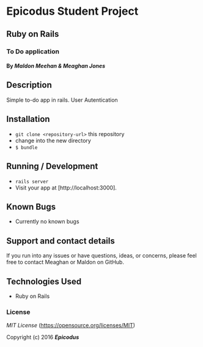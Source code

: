# Epicodus Student Project

## Ruby on Rails

### To Do application

#### By _**Maldon Meehan & Meaghan Jones**_

## Description
Simple to-do app in rails.
User Autentication

## Installation

* `git clone <repository-url>` this repository
* change into the new directory
* `$ bundle`

## Running / Development

* `rails server`
* Visit your app at [http://localhost:3000].

## Known Bugs

* Currently no known bugs

## Support and contact details

If you run into any issues or have questions, ideas, or concerns, please feel free to contact Meaghan or Maldon on GitHub.

## Technologies Used

* Ruby on Rails

### License

*MIT License*
(https://opensource.org/licenses/MIT)

Copyright (c) 2016 **_Epicodus_**
